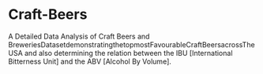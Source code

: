 # Craft-Beers
 A Detailed Data Analysis of Craft Beers and BreweriesDatasetdemonstratingthetopmostFavourableCraftBeersacrossTheUSA and also determining the relation between the IBU [International Bitterness Unit] and the ABV [Alcohol By Volume].
